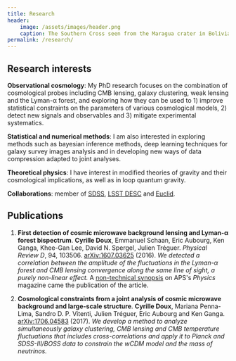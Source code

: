 ```yaml
---
title: Research
header:
    image: /assets/images/header.png
    caption: The Southern Cross seen from the Maragua crater in Bolivia.
permalink: /research/
---
```


## Research interests

**Observational cosmology**: My PhD research focuses on the combination of cosmological probes including CMB lensing, galaxy clustering, weak lensing and the Lyman-α forest, and exploring how they can be used to 1) improve statistical constraints on the parameters of various cosmological models, 2) detect new signals and observables and 3) mitigate experimental systematics.

**Statistical and numerical methods**: I am also interested in exploring methods such as bayesian inference methods, deep learning techniques for galaxy survey images analysis and in developing new ways of data compression adapted to joint analyses.

**Theoretical physics**: I have interest in modified theories of gravity and their cosmological implications, as well as in loop quantum gravity.

**Collaborations**: member of [SDSS](http://www.sdss.org/), [LSST DESC](http://lsst-desc.org/) and [Euclid](http://sci.esa.int/euclid/).



## Publications

1.	**First detection of cosmic microwave background lensing and Lyman-α forest bispectrum**. **Cyrille Doux**, Emmanuel Schaan, Eric Aubourg, Ken Ganga, Khee-Gan Lee, David N. Spergel, Julien Tréguer. *Physical Review D*, 94, 103506. [arXiv:1607.03625](https://arxiv.org/abs/1607.03625) (2016).
    *We detected a correlation between the amplitude of the fluctuations in the Lyman-α forest and CMB lensing convergence along the same line of sight, a purely non-linear effect.*
    A [non-technical synopsis](https://physics.aps.org/synopsis-for/10.1103/PhysRevD.94.103506) on APS's *Physics* magazine came the publication of the article.

2.	**Cosmological constraints from a joint analysis of cosmic microwave background and large-scale structure**. **Cyrille Doux**, Mariana Penna-Lima, Sandro D. P. Vitenti, Julien Tréguer, Eric Aubourg and Ken Ganga. [arXiv:1706.04583](https://arxiv.org/abs/1706.04583) (2017).
    *We develop a method to analyze simultaneously galaxy clustering, CMB lensing and CMB temperature fluctuations that includes cross-correlations and apply it to Planck and SDSS-III/BOSS data to constrain the wCDM model and the mass of neutrinos.*
